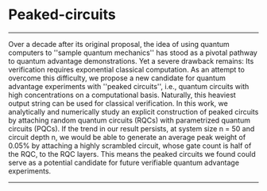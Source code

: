 # Peaked-circuits



---

Over a decade after its original proposal, the idea of using quantum computers to ''sample quantum mechanics'' has stood as a pivotal pathway to quantum advantage demonstrations. Yet a severe drawback
    remains: Its verification requires exponential classical computation. As an attempt to overcome this difficulty, we propose a new candidate for quantum advantage experiments with ''peaked circuits'', i.e., 
    quantum circuits with high concentrations on a computational basis. Naturally, this heaviest output string can be used for classical verification. 
    In this work, we analytically and numerically study an explicit construction of peaked circuits by attaching random quantum circuits (RQCs) with parametrized quantum circuits (PQCs). If the trend in our 
    result persists, at system size n = 50 and circuit depth n, we would be able to generate an average peak weight of 0.05% by attaching a highly scrambled circuit, whose gate count is half of the RQC, to the 
    RQC layers. This means the peaked circuits we found could serve as a potential candidate for future verifiable quantum advantage experiments.

---
